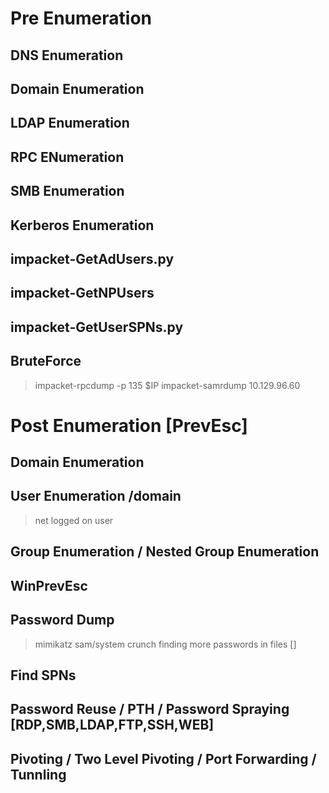 #   Pre Enumeration

##  DNS Enumeration

##  Domain Enumeration

##  LDAP Enumeration

##  RPC ENumeration

##  SMB Enumeration

##  Kerberos Enumeration

##  impacket-GetAdUsers.py

##  impacket-GetNPUsers

##  impacket-GetUserSPNs.py

##	BruteForce

>   impacket-rpcdump -p 135 $IP
>   impacket-samrdump 10.129.96.60


#   Post Enumeration [PrevEsc]

##  Domain Enumeration

##  User Enumeration /domain 

>   net logged on user

##  Group Enumeration / Nested Group Enumeration

##	WinPrevEsc


##  Password Dump
>   mimikatz
>   sam/system
>   crunch
>   finding more passwords in files []

##  Find SPNs

##  Password Reuse / PTH / Password Spraying [RDP,SMB,LDAP,FTP,SSH,WEB]

##  Pivoting / Two Level Pivoting / Port Forwarding / Tunnling


